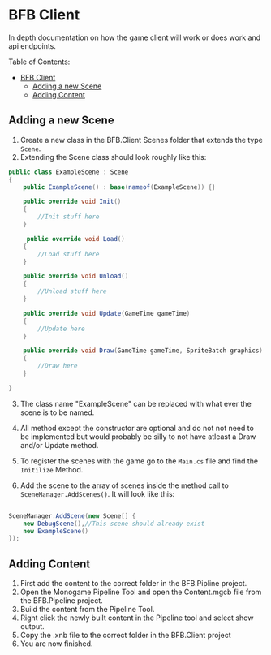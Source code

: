 # BFB Client

In depth documentation on how the game client will work or does work and api endpoints.

Table of Contents:

<!-- @import "[TOC]" {cmd="toc" depthFrom=1 depthTo=6 orderedList=false} -->

<!-- code_chunk_output -->

- [BFB Client](#bfb-client)
  - [Adding a new Scene](#adding-a-new-scene)
  - [Adding Content](#adding-content)

<!-- /code_chunk_output -->

## Adding a new Scene
1. Create a new class in the BFB.Client Scenes folder that extends the type `Scene`.
2. Extending the Scene class should look roughly like this:
```c#
public class ExampleScene : Scene
{
    public ExampleScene() : base(nameof(ExampleScene)) {}

    public override void Init()
    {
        //Init stuff here
    }

     public override void Load()
    {
        //Load stuff here
    }

    public override void Unload()
    {
        //Unload stuff here
    }

    public override void Update(GameTime gameTime)
    {
        //Update here
    }

    public override void Draw(GameTime gameTime, SpriteBatch graphics)
    {
        //Draw here
    }

}
```

3. The class name "ExampleScene" can be replaced with what ever the scene is to be named.

4. All method except the constructor are optional and do not not need to be implemented but would probably be silly to not have atleast a Draw and/or Update method. 

6. To register the scenes with the game go to the `Main.cs` file and find the `Initilize` Method.

7. Add the scene to the array of scenes inside the method call to `SceneManager.AddScenes()`. It will look like this: 
```c#

SceneManager.AddScene(new Scene[] {
    new DebugScene(),//This scene should already exist
    new ExampleScene()
});

```

## Adding Content

1. First add the content to the correct folder in the BFB.Pipline project. 
2. Open the Monogame Pipeline Tool and open the Content.mgcb file from the BFB.Pipeline project.
3. Build the content from the Pipeline Tool.
4. Right click the newly built content in the Pipeline tool and select show output.
5. Copy the .xnb file to the correct folder in the BFB.Client project
6. You are now finished.